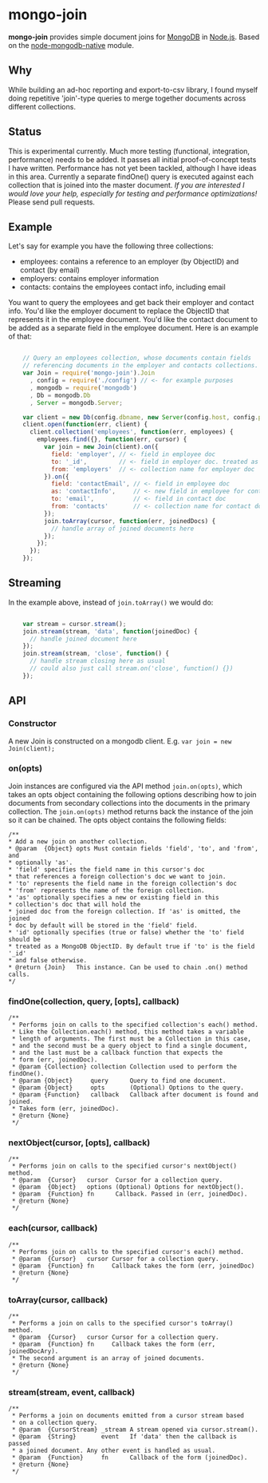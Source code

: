 # mongo-join

__mongo-join__ provides simple document joins for [MongoDB](http://www.mongodb.org/) in [Node.js](http://nodejs.org/). Based on the [node-mongodb-native](https://github.com/mongodb/node-mongodb-native) module.

## Why

While building an ad-hoc reporting and export-to-csv library, I found myself doing repetitive 'join'-type queries to merge together documents across different collections. 

## Status

This is experimental currently. Much more testing (functional, integration, performance) needs to be added. It passes all initial proof-of-concept tests I have written. Performance has not yet been tackled, although I have ideas in this area. Currently a separate findOne() query is executed against each collection that is joined into the master document. *If you are interested I would love your help, especially for testing and performance optimizations!* Please send pull requests.

## Example

Let's say for example you have the following three collections:

- employees: contains a reference to an employer (by ObjectID) and contact (by email)
- employers: contains employer information
- contacts: contains the employees contact info, including email

You want to query the employees and get back their employer and contact info. You'd like the employer document to replace the ObjectID that represents it in the employee document. You'd like the contact document to be added as a separate field in the employee document. Here is an example of that:

```javascript

    // Query an employees collection, whose documents contain fields
    // referencing documents in the employer and contacts collections.
    var Join = require('mongo-join').Join
      , config = require('./config') // <- for example purposes
      , mongodb = require('mongodb')
      , Db = mongodb.Db
      , Server = mongodb.Server;

    var client = new Db(config.dbname, new Server(config.host, config.port));
    client.open(function(err, client) {
      client.collection('employees', function(err, employees) {
        employees.find({}, function(err, cursor) {
          var join = new Join(client).on({
            field: 'employer', // <- field in employee doc
            to: '_id',         // <- field in employer doc. treated as ObjectID automatically.
            from: 'employers'  // <- collection name for employer doc
          }).on({
            field: 'contactEmail', // <- field in employee doc
            as: 'contactInfo',     // <- new field in employee for contact doc
            to: 'email',           // <- field in contact doc
            from: 'contacts'       // <- collection name for contact doc
          });          
          join.toArray(cursor, function(err, joinedDocs) {
            // handle array of joined documents here
          });
        });
      });  
    });
```

## Streaming

In the example above, instead of ```join.toArray()``` we would do:

```javascript

    var stream = cursor.stream();
    join.stream(stream, 'data', function(joinedDoc) {
      // handle joined document here
    });
    join.stream(stream, 'close', function() {
      // handle stream closing here as usual
      // could also just call stream.on('close', function() {})
    });    
```

## API

### Constructor

A new Join is constructed on a mongodb client. E.g. ```var join = new Join(client);```

### on(opts)

Join instances are configured via the API method ```join.on(opts)```, which takes an opts object containing the following options describing how to join documents from secondary collections into the documents in the primary collection. The ```join.on(opts)``` method returns back the instance of the join so it can be chained. The opts object contains the following fields:

    /**
    * Add a new join on another collection.
    * @param  {Object} opts Must contain fields 'field', 'to', and 'from', and
    * optionally 'as'. 
    * 'field' specifies the field name in this cursor's doc
    * that references a foreign collection's doc we want to join. 
    * 'to' represents the field name in the foreign collection's doc
    * 'from' represents the name of the foreign collection. 
    * 'as' optionally specifies a new or existing field in this 
    * collection's doc that will hold the
    * joined doc from the foreign collection. If 'as' is omitted, the joined
    * doc by default will be stored in the 'field' field.
    * 'id' optionally specifies (true or false) whether the 'to' field should be
    * treated as a MongoDB ObjectID. By default true if 'to' is the field '_id'
    * and false otherwise.
    * @return {Join}   This instance. Can be used to chain .on() method calls.
    */

### findOne(collection, query, [opts], callback)

    /**
     * Performs join on calls to the specified collection's each() method.
     * Like the Collection.each() method, this method takes a variable
     * length of arguments. The first must be a Collection in this case, 
     * and the second must be a query object to find a single document,
     * and the last must be a callback function that expects the 
     * form (err, joinedDoc).
     * @param {Collection} collection Collection used to perform the findOne().
     * @param {Object}     query      Query to find one document.
     * @param {Object}     opts       (Optional) Options to the query.
     * @param {Function}   callback   Callback after document is found and joined.
     * Takes form (err, joinedDoc).
     * @return {None}
     */

### nextObject(cursor, [opts], callback)

    /**
     * Performs join on calls to the specified cursor's nextObject() method.
     * @param  {Cursor}   cursor  Cursor for a collection query.
     * @param  {Object}   options (Optional) Options for nextObject().
     * @param  {Function} fn      Callback. Passed in (err, joinedDoc).
     * @return {None}
     */

### each(cursor, callback)

    /**
     * Performs join on calls to the specified cursor's each() method.
     * @param  {Cursor}   cursor Cursor for a collection query.
     * @param  {Function} fn     Callback takes the form (err, joinedDoc)
     * @return {None}
     */

### toArray(cursor, callback)

    /**
     * Performs a join on calls to the specified cursor's toArray() method.
     * @param  {Cursor}   cursor Cursor for a collection query.
     * @param  {Function} fn     Callback takes the form (err, joinedDocAry).
     * The second argument is an array of joined documents.
     * @return {None}
     */

### stream(stream, event, callback)

    /**
     * Performs a join on documents emitted from a cursor stream based
     * on a collection query.
     * @param  {CursorStream} _stream A stream opened via cursor.stream().
     * @param  {String}       event   If 'data' then the callback is passed
     * a joined document. Any other event is handled as usual.
     * @param  {Function}     fn      Callback of the form (joinedDoc).
     * @return {None}
     */